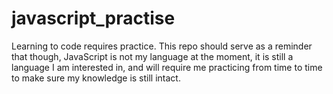 # javascript_practise
Learning to code requires practice. This repo should serve as a reminder that though, JavaScript is not my language at the moment, it is still a language I am interested in, and will require me practicing from time to time to make sure my knowledge is still intact.

